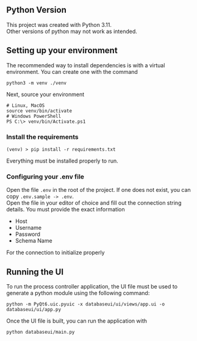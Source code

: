 ## Python Version
This project was created with Python 3.11.  
Other versions of python may not work as intended.

## Setting up your environment
The recommended way to install dependencies is with a virtual environment. You can create one with the command
```shell
python3 -m venv ./venv
```
Next, source your environment
```shell
# Linux, MacOS
source venv/bin/activate
# Windows PowerShell
PS C:\> venv/bin/Activate.ps1
```
### Install the requirements
```shell
(venv) > pip install -r requirements.txt
```
Everything must be installed properly to run.

### Configuring your .env file
Open the file `.env` in the root of the project. If one does not exist, you can copy `.env.sample -> .env`.  
Open the file in your editor of choice and fill out the connection string details. You must provide the exact information
* Host
* Username
* Password
* Schema Name

For the connection to initialize properly

## Running the UI

To run the process controller application, the UI file must be used to generate a python module using the following
command:

```shell
python -m PyQt6.uic.pyuic -x databaseui/ui/views/app.ui -o databaseui/ui/app.py
```

Once the UI file is built, you can run the application with
```shell
python databaseui/main.py
```
